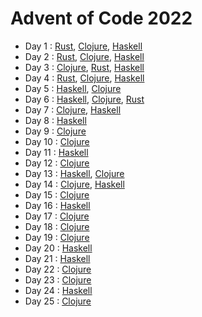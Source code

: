 # Advent of Code 2022

  - Day 1  : [Rust][day1:rust], [Clojure][day1:clojure], [Haskell][day1:haskell]
  - Day 2  : [Rust][day2:rust], [Clojure][day2:clojure], [Haskell][day2:haskell]
  - Day 3  : [Clojure][day3:clojure], [Rust][day3:rust], [Haskell][day3:haskell]
  - Day 4  : [Rust][day4:rust], [Clojure][day4:clojure], [Haskell][day4:haskell]
  - Day 5  : [Haskell][day5:haskell], [Clojure][day5:clojure]
  - Day 6  : [Haskell][day6:haskell], [Clojure][day6:clojure], [Rust][day6:rust]
  - Day 7  : [Clojure][day7:clojure], [Haskell][day7:haskell]
  - Day 8  : [Haskell][day8:haskell]
  - Day 9  : [Clojure][day9:clojure]
  - Day 10 : [Clojure][day10:clojure]
  - Day 11 : [Haskell][day11:haskell]
  - Day 12 : [Clojure][day12:clojure]
  - Day 13 : [Haskell][day13:haskell], [Clojure][day13:clojure]
  - Day 14 : [Clojure][day14:clojure], [Haskell][day14:haskell]
  - Day 15 : [Clojure][day15:clojure]
  - Day 16 : [Haskell][day16:haskell]
  - Day 17 : [Clojure][day17:clojure]
  - Day 18 : [Clojure][day18:clojure]
  - Day 19 : [Clojure][day19:clojure]
  - Day 20 : [Haskell][day20:haskell]
  - Day 21 : [Haskell][day21:haskell]
  - Day 22 : [Clojure][day22:clojure]
  - Day 23 : [Clojure][day23:clojure]
  - Day 24 : [Haskell][day24:haskell]
  - Day 25 : [Clojure][day25:clojure]

[day1:rust]: ./rust-solutions/src/day1.rs
[day1:clojure]: ./clojure-solutions/src/clojure_solutions/day1.clj
[day1:haskell]: ./haskell-solutions/src/Day1.hs
[day2:rust]: ./rust-solutions/src/day2.rs
[day2:clojure]: ./clojure-solutions/src/clojure_solutions/day2.clj
[day2:haskell]: ./haskell-solutions/src/Day2.hs
[day3:clojure]: ./clojure-solutions/src/clojure_solutions/day3.clj
[day3:rust]: ./rust-solutions/src/day3.rs
[day3:haskell]: ./haskell-solutions/src/Day3.hs
[day4:rust]: ./rust-solutions/src/day4.rs
[day4:clojure]: ./clojure-solutions/src/clojure_solutions/day4.clj
[day4:haskell]: ./haskell-solutions/src/Day4.hs
[day5:haskell]: ./haskell-solutions/src/Day5.hs
[day5:clojure]: ./clojure-solutions/src/clojure_solutions/day5.clj
[day6:haskell]: ./haskell-solutions/src/Day6.hs
[day6:clojure]: ./clojure-solutions/src/clojure_solutions/day6.clj
[day6:rust]: ./rust-solutions/src/day6.rs
[day7:clojure]: ./clojure-solutions/src/clojure_solutions/day7.clj
[day7:haskell]: ./haskell-solutions/src/Day7.hs
[day8:haskell]: ./haskell-solutions/src/Day8.hs
[day9:clojure]: ./clojure-solutions/src/clojure_solutions/day9.clj
[day10:clojure]: ./clojure-solutions/src/clojure_solutions/day10.clj
[day11:haskell]: ./haskell-solutions/src/Day11.hs
[day12:clojure]: ./clojure-solutions/src/clojure_solutions/day12.clj
[day13:haskell]: ./haskell-solutions/src/Day13.hs
[day13:clojure]: ./clojure-solutions/src/clojure_solutions/day13.clj
[day14:clojure]: ./clojure-solutions/src/clojure_solutions/day14.clj
[day14:haskell]: ./haskell-solutions/src/Day14.hs
[day15:clojure]: ./clojure-solutions/src/clojure_solutions/day15.clj
[day16:haskell]: ./haskell-solutions/src/Day16.hs
[day17:clojure]: ./clojure-solutions/src/clojure_solutions/day17.clj
[day18:clojure]: ./clojure-solutions/src/clojure_solutions/day18.clj
[day19:clojure]: ./clojure-solutions/src/clojure_solutions/day19.clj
[day20:haskell]: ./haskell-solutions/src/Day20.hs
[day21:haskell]: ./haskell-solutions/src/Day21.hs
[day22:clojure]: ./clojure-solutions/src/clojure_solutions/day22.clj
[day23:clojure]: ./clojure-solutions/src/clojure_solutions/day23.clj
[day24:haskell]: ./haskell-solutions/src/Day24.hs
[day25:clojure]: ./clojure-solutions/src/clojure_solutions/day25.clj
